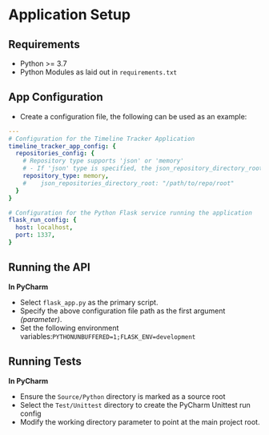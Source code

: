 # Application Setup

## Requirements

- Python >= 3.7
- Python Modules as laid out in `requirements.txt`

## App Configuration

- Create a configuration file, the following can be used as an example:

```yaml
---
# Configuration for the Timeline Tracker Application
timeline_tracker_app_config: {
  repositories_config: {
    # Repository type supports 'json' or 'memory'
    # - If 'json' type is specified, the json_repository_directory_root must also be configured
    repository_type: memory,
    #    json_repositories_directory_root: "/path/to/repo/root"
  }
}

# Configuration for the Python Flask service running the application
flask_run_config: {
  host: localhost,
  port: 1337,
}
```

## Running the API

__In PyCharm__

- Select `flask_app.py` as the primary script.
- Specify the above configuration file path as the first argument _(parameter)_.
- Set the following environment variables:`PYTHONUNBUFFERED=1;FLASK_ENV=development`

## Running Tests

__In PyCharm__

- Ensure the `Source/Python` directory is marked as a source root
- Select the `Test/Unittest` directory to create the PyCharm Unittest run config
- Modify the working directory parameter to point at the main project root.
